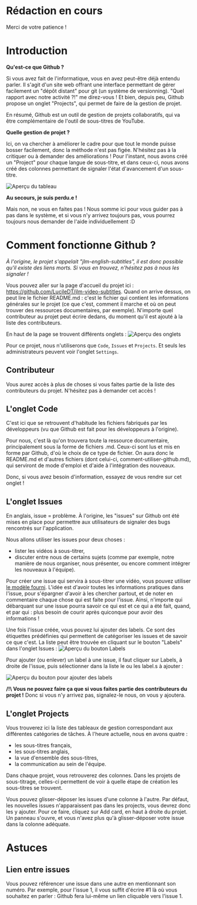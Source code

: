 # Rédaction en cours
Merci de votre patience !
# Introduction
**Qu'est-ce que Github ?**

Si vous avez fait de l'informatique, vous en avez peut-être déjà entendu parler. Il s'agit d'un site web offrant une interface permettant de gérer facilement un "dépôt distant" pour git (un système de versionning).
"Quel rapport avec notre activité ?!" me direz-vous ! Et bien, depuis peu, Github propose un onglet "Projects", qui permet de faire de la gestion de projet.

En résumé, Github est un outil de gestion de projets collaboratifs, qui va être complémentaire de l'outil de sous-titres de YouTube.

**Quelle gestion de projet ?**

Ici, on va chercher à améliorer le cadre pour que tout le monde puisse bosser facilement, donc la méthode n'est pas figée. N'hésitez pas à la critiquer ou à demander des améliorations !
Pour l'instant, nous avons créé un "Project" pour chaque langue de sous-titre, et dans ceux-ci, nous avons créé des colonnes permettant de signaler l'état d'avancement d'un sous-titre.

![Aperçu du tableau](http://img11.hostingpics.net/pics/657733Capturedcran20161202004535.png)

**Au secours, je suis perdu.e !**

Mais non, ne vous en faites pas ! Nous somme ici pour vous guider pas à pas dans le système, et si vous n'y arrivez toujours pas, vous pourrez toujours nous demander de l'aide individuellement :D

# Comment fonctionne Github ?
*À l'origine, le projet s'appelait "jlm-english-subtitles", il est donc possible qu'il existe des liens morts. Si vous en trouvez, n'hésitez pas à nous les signaler !*

Vous pouvez aller sur la page d'accueil du projet ici : https://github.com/LucileDT/jlm-video-subtitles. Quand on arrive dessus, on peut lire le fichier README.md : c'est le fichier qui contient les informations générales sur le projet (ce que c'est, comment il marche et où on peut trouver des ressources documentaires, par exemple). N'importe quel contributeur au projet peut écrire dedans, du moment qu'il est ajouté à la liste des contributeurs.

En haut de la page se trouvent différents onglets :
![Aperçu des onglets](http://img11.hostingpics.net/pics/329744Capturedcran20161202011350.png)

Pour ce projet, nous n'utiliserons que ```Code```, ```Issues``` et ```Projects```. Et seuls les administrateurs peuvent voir l'onglet ```Settings```.

## Contributeur
Vous aurez accès à plus de choses si vous faites partie de la liste des contributeurs du projet. N'hésitez pas à demander cet accès ! 

## L'onglet Code
C'est ici que se retrouvent d'habitude les fichiers fabriqués par les développeurs (vu que Github est fait pour les développeurs à l'origine). 

Pour nous, c'est là qu'on trouvera toute la ressource documentaire, principalement sous la forme de fichiers .md. Ceux-ci sont lus et mis en forme par Github, d'où le choix de ce type de fichier. On aura donc le README.md et d'autres fichiers (dont celui-ci, comment-utiliser-github.md), qui serviront de mode d'emploi et d'aide à l'intégration des nouveaux.

Donc, si vous avez besoin d'information, essayez de vous rendre sur cet onglet !

## L'onglet Issues
En anglais, issue = problème. À l'origine, les "issues" sur Github ont été mises en place pour permettre aux utilisateurs de signaler des bugs rencontrés sur l'application.

Nous allons utiliser les issues pour deux choses :
- lister les vidéos à sous-titrer,
- discuter entre nous de certains sujets (comme par exemple, notre manière de nous organiser, nous présenter, ou encore comment intégrer les nouveaux à l'équipe).

Pour créer une issue qui servira à sous-titrer une vidéo, vous pouvez utiliser [le modèle fourni](https://github.com/LucileDT/jlm-english-subtitles/issues/1). L'idée est d'avoir toutes les informations pratiques dans l'issue, pour s'épargner d'avoir à les chercher partout, et de noter en commentaire chaque chose qui est faite pour l'issue. Ainsi, n'importe qui débarquant sur une issue pourra savoir ce qui est et ce qui a été fait, quand, et par qui : plus besoin de courir après quiconque pour avoir des informations !

Une fois l'issue créée, vous pouvez lui ajouter des labels. Ce sont des étiquettes prédéfinies qui permettent de catégoriser les issues et de savoir ce que c'est. La liste peut être trouvée en cliquant sur le bouton "Labels" dans l'onglet Issues :
![Aperçu du bouton Labels](http://img11.hostingpics.net/pics/545155Capturedcran20161202015620.png)

Pour ajouter (ou enlever) un label à une issue, il faut cliquer sur Labels, à droite de l'issue, puis sélectionner dans la liste le ou les label.s à ajouter :

![Aperçu du bouton pour ajouter des labels](http://img11.hostingpics.net/pics/501568Capturedcran20161202015936.png)

**/!\ Vous ne pouvez faire ça que si vous faites partie des contributeurs du projet !** Donc si vous n'y arrivez pas, signalez-le nous, on vous y ajoutera.

## L'onglet Projects
Vous trouverez ici la liste des tableaux de gestion correspondant aux différentes catégories de tâches. À l'heure actuelle, nous en avons quatre :
- les sous-titres français, 
- les sous-titres anglais,
- la vue d'ensemble des sous-titres,
- la communication au sein de l'équipe.

Dans chaque projet, vous retrouverez des colonnes. Dans les projets de sous-titrage, celles-ci permettent de voir à quelle étape de création les sous-titres se trouvent.

Vous pouvez glisser-déposer les issues d'une colonne à l'autre. Par défaut, les nouvelles issues n'apparaissent pas dans les projects, vous devrez donc les y ajouter. Pour ce faire, cliquez sur Add card, en haut à droite du projet. Un panneau s'ouvre, et vous n'avez plus qu'à glisser-déposer votre issue dans la colonne adéquate.

# Astuces
## Lien entre issues
Vous pouvez référencer une issue dans une autre en mentionnant son numéro. Par exemple, pour l'issue 1, il vous suffit d'écrire #1 là où vous souhaitez en parler : Github fera lui-même un lien cliquable vers l'issue 1.
